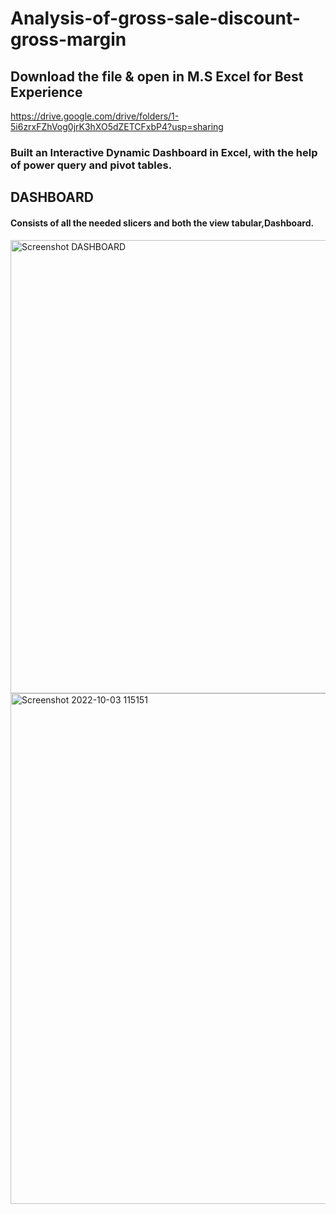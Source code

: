 # Analysis-of-gross-sale-discount-gross-margin
## Download the file & open in M.S Excel for Best Experience
https://drive.google.com/drive/folders/1-5i6zrxFZhVog0jrK3hXO5dZETCFxbP4?usp=sharing
### Built an Interactive Dynamic Dashboard in Excel, with the help of power query and pivot tables.
## DASHBOARD
#### Consists of all the needed slicers and both the view tabular,Dashboard.
<img width="725" alt="Screenshot DASHBOARD" src="https://user-images.githubusercontent.com/112546245/193512800-6c770460-0648-48da-841f-268e9a68993b.png">
<img width="817" alt="Screenshot 2022-10-03 115151" src="https://user-images.githubusercontent.com/112546245/193513030-307cf255-b0b1-415a-acde-91ffda8ac040.png">







